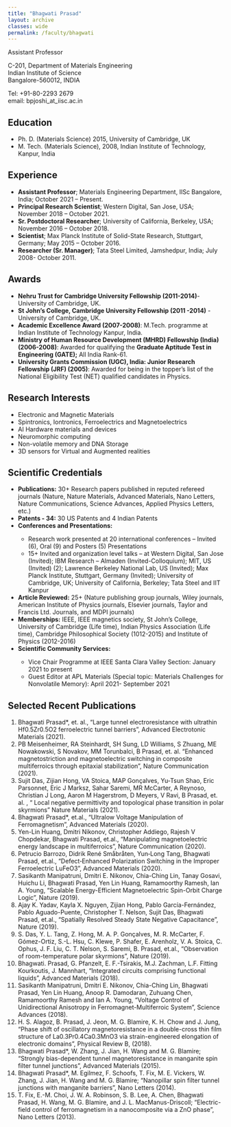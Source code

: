 ```yaml
---
title: "Bhagwati Prasad"
layout: archive
classes: wide
permalink: /faculty/bhagwati
---
```


Assistant Professor

C-201, Department of Materials Engineering<br>
Indian Institute of Science<br>
Bangalore-560012, INDIA<br>

Tel: +91-80-2293 2679<br>
email: bpjoshi_at_iisc.ac.in<br>

## Education
<ul>
<li>Ph. D. (Materials Science) 2015, University of Cambridge, UK</li>
<li>M. Tech. (Materials Science), 2008, Indian Institute of Technology, Kanpur, India</li>
</ul>

## Experience
<ul>
<li><b>Assistant Professor</b>; Materials Engineering Department, IISc Bangalore, India; October 2021 – Present.</li>
<li><b>Principal Research Scientist</b>; Western Digital, San Jose, USA; November 2018 – October 2021.</li>
<li><b>Sr. Postdoctoral Researcher</b>; University of California, Berkeley, USA; November 2016 – October 2018.</li>
<li><b>Scientist</b>; Max Planck Institute of Solid-State Research, Stuttgart, Germany; May 2015 – October 2016.</li>
<li><b>Researcher (Sr. Manager)</b>; Tata Steel Limited, Jamshedpur, India; July 2008- October 2011.</li>
</ul>

## Awards
<ul>
<li><b>Nehru Trust for Cambridge University Fellowship (2011-2014)</b>- University of Cambridge, UK.</li>
<li><b>St John’s College, Cambridge University Fellowship (2011 -2014)</b> - University of Cambridge, UK.</li>
<li><b>Academic Excellence Award (2007-2008)</b>:  M.Tech. programme at Indian Institute of Technology Kanpur, India.</li>
<li><b>Ministry of Human Resource Development (MHRD) Fellowship (India) (2006-2008)</b>: Awarded for qualifying the <b>Graduate Aptitude Test in Engineering (GATE);</b> All India Rank-61.</li>
<li><b>University Grants Commission (UGC), India: Junior Research Fellowship (JRF) (2005)</b>:  Awarded for being in the topper’s list of the National Eligibility Test (NET) qualified candidates in Physics.</li>
</ul>


## Research Interests
<ul>
<li>Electronic and Magnetic Materials</li>
<li>Spintronics, Iontronics, Ferroelectrics and Magnetoelectrics</li>
<li>AI Hardware materials and devices</li>
<li>Neuromorphic computing</li>
<li>Non-volatile memory and DNA Storage</li>
<li>3D sensors for Virtual and Augmented realities</li>
</ul>

## Scientific Credentials
<ul>
<li><b>Publications:</b>  30+ Research papers published in reputed refereed journals (Nature, Nature Materials, Advanced Materials, Nano Letters, Nature Communications, Science Advances, Applied Physics Letters, etc.)</li>

<li><b>Patents - 34:</b>  30 US Patents and 4 Indian Patents</li>

<li><b>Conferences and Presentations:</b></li>
<ul>
<li>Research work presented at 20 international conferences – Invited (6), Oral (9) and Posters (5) Presentations</li>
<li>15+ Invited and organization level talks – at Western Digital, San Jose (Invited); IBM Research – Almaden (Invited-Colloquium); MIT, US (Invited) (2); Lawrence Berkeley National Lab, US (Invited); Max Planck Institute, Stuttgart, Germany (Invited); University of Cambridge, UK; University of California, Berkeley; Tata Steel and IIT Kanpur</li>
</ul>

<li><b>Article Reviewed:</b> 25+ (Nature publishing group journals, Wiley journals, American Institute of Physics journals, Elsevier journals, Taylor and Francis Ltd. Journals, and MDPI journals)</li>

<li><b>Memberships:</b> IEEE, IEEE magnetics society, St John’s College, University of Cambridge (Life time), Indian Physics Association (Life time), Cambridge Philosophical Society (1012-2015) and Institute of Physics (2012-2016)</li>

<li><b>Scientific Community Services:</b></li>
<ul>
<li>Vice Chair Programme at IEEE Santa Clara Valley Section: January 2021 to present </li>
<li>Guest Editor at APL Materials (Special topic: Materials Challenges for Nonvolatile Memory): April 2021- September 2021</li>
</ul>
</ul>

## Selected Recent Publications

1. Bhagwati Prasad*, et. al., “Large tunnel electroresistance with ultrathin Hf0.5Zr0.5O2 ferroelectric tunnel barriers”, Advanced Electrotonic Materials (2021).<br>
2. PB Meisenheimer, RA Steinhardt, SH Sung, LD Williams, S Zhuang, ME Nowakowski, S Novakov, MM Torunbalci, B Prasad, et. al. “Enhanced magnetostriction and magnetoelectric switching in composite multiferroics through epitaxial stabilization”, Nature Communication (2021).<br>
3. Sujit Das, Zijian Hong, VA Stoica, MAP Gonçalves, Yu-Tsun Shao, Eric Parsonnet, Eric J Marksz, Sahar Saremi, MR McCarter, A Reynoso, Christian J Long, Aaron M Hagerstrom, D Meyers, V Ravi, B Prasad, et. al. , “ Local negative permittivity and topological phase transition in polar skyrmions” Nature Materials  (2021).  <br>
4. Bhagwati Prasad*, et.al., “Ultralow Voltage Manipulation of Ferromagnetism”, Advanced Materials (2020).<br>
5. Yen-Lin Huang, Dmitri Nikonov, Christopher Addiego, Rajesh V Chopdekar, Bhagwati Prasad, et.al., “Manipulating magnetoelectric energy landscape in multiferroics”, Nature Communication (2020).<br>
6. Petrucio Barrozo, Didrik René Småbråten, Yun‐Long Tang, Bhagwati Prasad, et.al., “Defect‐Enhanced Polarization Switching in the Improper Ferroelectric LuFeO3”, Advanced Materials  (2020).<br>7. Sasikanth Manipatruni, Dmitri E. Nikonov, Chia-Ching Lin, Tanay Gosavi, Huichu Li, Bhagwati Prasad, Yen Lin Huang, Ramamoorthy Ramesh, Ian A. Young, “Scalable Energy-Efficient Magnetoelectric Spin-Orbit Charge Logic”, Nature (2019). <br>
8. Ajay K. Yadav, Kayla X. Nguyen, Zijian Hong, Pablo García-Fernández, Pablo Aguado-Puente, Christopher T. Nelson, Sujit Das, Bhagwati Prasad, et.al., “Spatially Resolved Steady State Negative Capacitance”, Nature (2019).<br>
9. S. Das, Y. L. Tang, Z. Hong, M. A. P. Gonçalves, M. R. McCarter, F. Gómez-Ortiz, S.-L. Hsu, C. Klewe, P. Shafer, E. Arenholz, V. A. Stoica, C. Ophus, J. F. Liu, C. T. Nelson, S. Saremi, B. Prasad, et.al., “Observation of room-temperature polar skyrmions”, Nature  (2019).<br>
10. Bhagwati. Prasad, G. Pfanzelt, E. F.-Tsirakis, M.J. Zachman, L.F. Fitting Kourkoutis, J. Mannhart, “Integrated circuits comprising functional liquids”, Advanced Materials (2018).<br>
11. Sasikanth Manipatruni, Dmitri E. Nikonov, Chia-Ching Lin, Bhagwati Prasad, Yen Lin Huang, Anoop R. Damodaran, Zuhuang Chen, Ramamoorthy Ramesh and Ian A. Young, “Voltage Control of Unidirectional Anisotropy in Ferromagnet-Multiferroic System”, Science Advances (2018). <br>
12. H. S. Alagoz,  B. Prasad, J. Jeon, M. G. Blamire, K. H. Chow and J. Jung, “Phase shift of oscillatory magnetoresistance in a double-cross thin film structure of La0.3Pr0.4Ca0.3MnO3 via strain-engineered elongation of electronic domains”, Physical Review B, (2018). <br>13. Bhagwati Prasad*, W. Zhang, J. Jian, H. Wang and M. G. Blamire; “Strongly bias-dependent tunnel magnetoresistance in manganite spin filter tunnel junctions”, Advanced Materials (2015).  <br>
14. Bhagwati Prasad*, M. Egilmez, F. Schoofs, T. Fix, M. E. Vickers, W. Zhang, J. Jian, H. Wang and M. G. Blamire; “Nanopillar spin filter tunnel junctions with manganite barriers”, Nano Letters (2014).  <br>
15. T. Fix, E.-M. Choi, J. W. A. Robinson, S. B. Lee, A. Chen, Bhagwati Prasad, H. Wang, M. G. Blamire, and J. L. MacManus-Driscoll; “Electric-field control of ferromagnetism in a nanocomposite via a ZnO phase”, Nano Letters (2013). <br>
